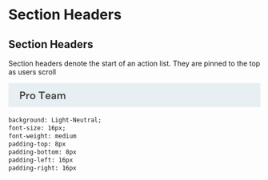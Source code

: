 # Section Headers

## Section Headers

Section headers denote the start of an action list. They are pinned to the top as users scroll 

![](../../.gitbook/assets/section-headers.png)

```text
background: Light-Neutral;
font-size: 16px;
font-weight: medium
padding-top: 8px
padding-bottom: 8px
padding-left: 16px
padding-right: 16px
```



